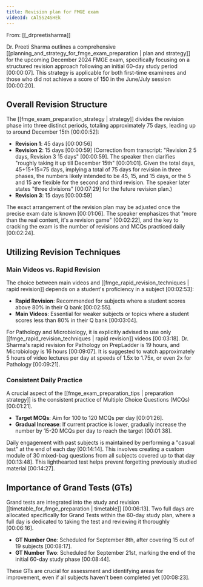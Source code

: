 ```yaml
---
title: Revision plan for FMGE exam
videoId: cAl5S24SHEk
---
```


From: [[_drpreetisharma]] <br/> 

Dr. Preeti Sharma outlines a comprehensive [[planning_and_strategy_for_fmge_exam_preparation | plan and strategy]] for the upcoming December 2024 FMGE exam, specifically focusing on a structured revision approach following an initial 60-day study period <a class="yt-timestamp" data-t="00:00:07">[00:00:07]</a>. This strategy is applicable for both first-time examinees and those who did not achieve a score of 150 in the June/July session <a class="yt-timestamp" data-t="00:00:20">[00:00:20]</a>.

## Overall Revision Structure

The [[fmge_exam_preparation_strategy | strategy]] divides the revision phase into three distinct periods, totaling approximately 75 days, leading up to around December 15th <a class="yt-timestamp" data-t="00:00:52">[00:00:52]</a>:
*   **Revision 1**: 45 days <a class="yt-timestamp" data-t="00:00:56">[00:00:56]</a>
*   **Revision 2**: 15 days <a class="yt-timestamp" data-t="00:00:59">[00:00:59]</a> (Correction from transcript: "Revision 2 5 days, Revision 3 15 days" <a class="yt-timestamp" data-t="00:00:59">[00:00:59]</a>. The speaker then clarifies "roughly taking it up till December 15th" <a class="yt-timestamp" data-t="00:01:01">[00:01:01]</a>. Given the total days, 45+15+15=75 days, implying a total of 75 days for revision in three phases, the numbers likely intended to be 45, 15, and 15 days, or the 5 and 15 are flexible for the second and third revision. The speaker later states "three divisions" <a class="yt-timestamp" data-t="00:07:29">[00:07:29]</a> for the future revision plan.)
*   **Revision 3**: 15 days <a class="yt-timestamp" data-t="00:00:59">[00:00:59]</a>

The exact arrangement of the revision plan may be adjusted once the precise exam date is known <a class="yt-timestamp" data-t="00:01:06">[00:01:06]</a>. The speaker emphasizes that "more than the real content, it's a revision game" <a class="yt-timestamp" data-t="00:02:22">[00:02:22]</a>, and the key to cracking the exam is the number of revisions and MCQs practiced daily <a class="yt-timestamp" data-t="00:02:24">[00:02:24]</a>.

## Utilizing Revision Techniques

### Main Videos vs. Rapid Revision
The choice between main videos and [[fmge_rapid_revision_techniques | rapid revision]] depends on a student's proficiency in a subject <a class="yt-timestamp" data-t="00:02:53">[00:02:53]</a>:
*   **Rapid Revision**: Recommended for subjects where a student scores above 80% in their Q bank <a class="yt-timestamp" data-t="00:02:55">[00:02:55]</a>.
*   **Main Videos**: Essential for weaker subjects or topics where a student scores less than 80% in their Q bank <a class="yt-timestamp" data-t="00:03:04">[00:03:04]</a>.

For Pathology and Microbiology, it is explicitly advised to use only [[fmge_rapid_revision_techniques | rapid revision]] videos <a class="yt-timestamp" data-t="00:03:18">[00:03:18]</a>. Dr. Sharma's rapid revision for Pathology on PrepLadder is 19 hours, and Microbiology is 16 hours <a class="yt-timestamp" data-t="00:09:07">[00:09:07]</a>. It is suggested to watch approximately 5 hours of video lectures per day at speeds of 1.5x to 1.75x, or even 2x for Pathology <a class="yt-timestamp" data-t="00:09:21">[00:09:21]</a>.

### Consistent Daily Practice
A crucial aspect of the [[fmge_exam_preparation_tips | preparation strategy]] is the consistent practice of Multiple Choice Questions (MCQs) <a class="yt-timestamp" data-t="00:01:21">[00:01:21]</a>.
*   **Target MCQs**: Aim for 100 to 120 MCQs per day <a class="yt-timestamp" data-t="00:01:26">[00:01:26]</a>.
*   **Gradual Increase**: If current practice is lower, gradually increase the number by 15-20 MCQs per day to reach the target <a class="yt-timestamp" data-t="00:01:38">[00:01:38]</a>.

Daily engagement with past subjects is maintained by performing a "casual test" at the end of each day <a class="yt-timestamp" data-t="00:14:14">[00:14:14]</a>. This involves creating a custom module of 30 mixed-bag questions from all subjects covered up to that day <a class="yt-timestamp" data-t="00:13:48">[00:13:48]</a>. This lighthearted test helps prevent forgetting previously studied material <a class="yt-timestamp" data-t="00:14:27">[00:14:27]</a>.

## Importance of Grand Tests (GTs)

Grand tests are integrated into the study and revision [[timetable_for_fmge_preparation | timetable]] <a class="yt-timestamp" data-t="00:06:13">[00:06:13]</a>. Two full days are allocated specifically for Grand Tests within the 60-day study plan, where a full day is dedicated to taking the test and reviewing it thoroughly <a class="yt-timestamp" data-t="00:06:16">[00:06:16]</a>.

*   **GT Number One**: Scheduled for September 8th, after covering 15 out of 19 subjects <a class="yt-timestamp" data-t="00:08:17">[00:08:17]</a>.
*   **GT Number Two**: Scheduled for September 21st, marking the end of the initial 60-day study phase <a class="yt-timestamp" data-t="00:08:44">[00:08:44]</a>.

These GTs are crucial for assessment and identifying areas for improvement, even if all subjects haven't been completed yet <a class="yt-timestamp" data-t="00:08:23">[00:08:23]</a>.